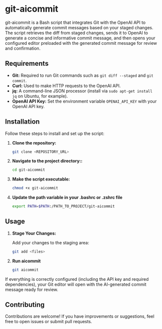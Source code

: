 # git-aicommit

git-aicommit is a Bash script that integrates Git with the OpenAI API to automatically generate commit messages based on your staged changes. The script retrieves the diff from staged changes, sends it to OpenAI to generate a concise and informative commit message, and then opens your configured editor preloaded with the generated commit message for review and confirmation.

## Requirements

- **Git:** Required to run Git commands such as `git diff --staged` and `git commit`.
- **Curl:** Used to make HTTP requests to the OpenAI API.
- **jq:** A command-line JSON processor (install via `sudo apt-get install jq` on Ubuntu, for example).
- **OpenAI API Key:** Set the environment variable `OPENAI_API_KEY` with your OpenAI API key.

## Installation

Follow these steps to install and set up the script:

1. **Clone the repository:**

    ```bash
    git clone <REPOSITORY_URL>
    ```

2. **Navigate to the project directory::**

    ```bash
    cd git-aicommit
    ```

3. **Make the script executable:**

    ```bash
    chmod +x git-aicommit
    ```

4. **Update the path variable in your .bashrc or .zshrc file**

    ```bash
    export PATH=$PATH:/PATH_TO_PROJECT/git-aicommit
    ```

## Usage

1. **Stage Your Changes:**

    Add your changes to the staging area:

    ```bash
    git add <files>
    ```

2. **Run aicommit**

    ```bash
    git aicommit
    ``` 

If everything is correctly configured (including the API key and required dependencies), your Git editor will open with the AI-generated commit message ready for review.


## Contributing

Contributions are welcome! If you have improvements or suggestions, feel free to open issues or submit pull requests.

